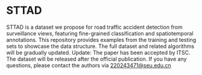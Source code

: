 # STTAD
STTAD is a dataset we propose for road traffic accident detection from surveillance views, featuring fine-grained classification and spatiotemporal annotations. This repository provides examples from the training and testing sets to showcase the data structure. The full dataset and related algorithms will be gradually updated.
Update: The paper has been accepted by ITSC. The dataset will be released after the official publication. If you have any questions, please contact the authors via 220243471@seu.edu.cn
